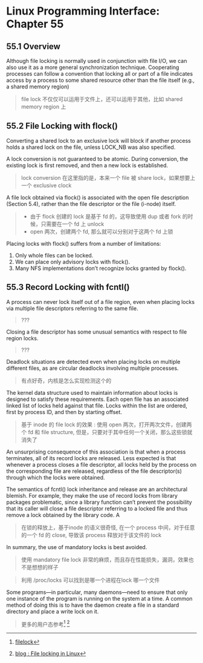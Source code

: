 # Linux Programming Interface: Chapter 55

## 55.1 Overview


Although file locking is normally used in conjunction with file I/O, we can also use
it as a more general synchronization technique. Cooperating processes can follow a
convention that locking all or part of a file indicates access by a process to some
shared resource other than the file itself (e.g., a shared memory region)

> file lock 不仅仅可以运用于文件上，还可以运用于其他，比如 shared memory region 上

## 55.2 File Locking with flock()

Converting a shared lock to an exclusive lock will block if another process holds a
shared lock on the file, unless LOCK_NB was also specified.

A lock conversion is not guaranteed to be atomic. During conversion, the existing lock is first removed, and then a new lock is established.

> lock conversion 在这里指的是，本来一个 file 被 share lock，如果想要上一个 exclusive clock

A file lock obtained via flock() is associated with the open file description (Section 5.4), rather
than the file descriptor or the file (i-node) itself.

> - 由于 flock 创建的 lock 是基于 fd 的，这导致使用 dup 或者 fork 的时候，只需要在一个 fd 上 unlock
> - open 两次，创建两个 fd, 那么就可以分别对于这两个 fd 上锁

Placing locks with flock() suffers from a number of limitations:
1. Only whole files can be locked.
2. We can place only advisory locks with flock().
3. Many NFS implementations don’t recognize locks granted by flock().

## 55.3 Record Locking with fcntl()
A process can never lock itself out of a file region, even when placing locks via multiple file descriptors referring to the same file.
> ???

Closing a file descriptor has some unusual semantics with respect to file region locks.
> ???

Deadlock situations are detected even when placing locks on multiple different
files, as are circular deadlocks involving multiple processes.
> 有点好奇，内核是怎么实现检测这个的

The kernel data structure used to maintain information about locks is designed to
satisfy these requirements. Each open file has an associated linked list of locks held
against that file. Locks within the list are ordered, first by process ID, and then by
starting offset.

> 基于 inode 的 file lock 的效果 : 使用 open 两次，打开两次文件，创建两个 fd 和 file structure, 但是，只要对于其中任何一个关闭，那么这些锁就消失了

An unsurprising consequence of this association is that when a process terminates, all of its record locks are released. Less expected is that
whenever a process closes a file descriptor, all locks held by the process on the
corresponding file are released, regardless of the file descriptor(s) through
which the locks were obtained.

The semantics of fcntl() lock inheritance and release are an architectural blemish. For example, they make the use of record locks from library packages problematic, since a library function can’t prevent the possibility that its caller will close a
file descriptor referring to a locked file and thus remove a lock obtained by the
library code. A
> 在锁的释放上，基于inode 的语义很奇怪, 在一个 process 中间，对于任意的一个 fd 的 close, 导致该 process 释放对于该文件的 lock

In summary, the use of mandatory locks is best avoided.
> 使用 mandatory file lock 非常的麻烦，而且存在性能损失，漏洞，效果也不是想想的样子

> 利用 /proc/locks 可以找到是哪一个进程在lock 哪一个文件

Some programs—in particular, many daemons—need to ensure that only one
instance of the program is running on the system at a time. A common method of
doing this is to have the daemon create a file in a standard directory and place a
write lock on it.

> 更多的用户态参考[^8] [^9]

[^8]: [filelock](https://man7.org/linux/man-pages/man3/flockfile.3.html)
[^9]: [blog : File locking in Linux](https://gavv.github.io/articles/file-locks/)

